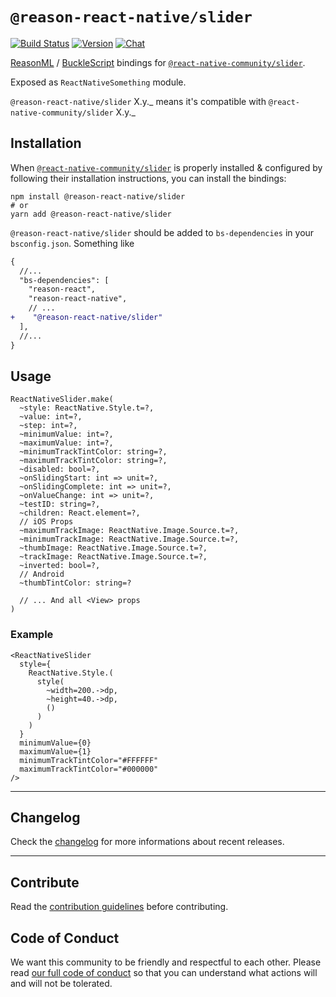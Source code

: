 # `@reason-react-native/slider`

[![Build Status](https://github.com/reason-react-native/slider/workflows/Build/badge.svg)](https://github.com/reason-react-native/slider/actions)
[![Version](https://img.shields.io/npm/v/@reason-react-native/slider.svg)](https://www.npmjs.com/@reason-react-native/slider)
[![Chat](https://img.shields.io/discord/235176658175262720.svg?logo=discord&colorb=blue)](https://reasonml-community.github.io/reason-react-native/discord/)

[ReasonML](https://reasonml.github.io) /
[BuckleScript](https://bucklescript.github.io) bindings for
[`@react-native-community/slider`](https://github.com/react-native-community/react-native-slider).

Exposed as `ReactNativeSomething` module.

`@reason-react-native/slider` X.y._ means it's compatible with
`@react-native-community/slider` X.y._

## Installation

When
[`@react-native-community/slider`](`https://github.com/react-native-community/react-native-slider`)
is properly installed & configured by following their installation instructions,
you can install the bindings:

```console
npm install @reason-react-native/slider
# or
yarn add @reason-react-native/slider
```

`@reason-react-native/slider` should be added to `bs-dependencies` in your
`bsconfig.json`. Something like

```diff
{
  //...
  "bs-dependencies": [
    "reason-react",
    "reason-react-native",
    // ...
+    "@reason-react-native/slider"
  ],
  //...
}
```

## Usage

```re
ReactNativeSlider.make(
  ~style: ReactNative.Style.t=?,
  ~value: int=?,
  ~step: int=?,
  ~minimumValue: int=?,
  ~maximumValue: int=?,
  ~minimumTrackTintColor: string=?,
  ~maximumTrackTintColor: string=?,
  ~disabled: bool=?,
  ~onSlidingStart: int => unit=?,
  ~onSlidingComplete: int => unit=?,
  ~onValueChange: int => unit=?,
  ~testID: string=?,
  ~children: React.element=?,
  // iOS Props
  ~maximumTrackImage: ReactNative.Image.Source.t=?,
  ~minimumTrackImage: ReactNative.Image.Source.t=?,
  ~thumbImage: ReactNative.Image.Source.t=?,
  ~trackImage: ReactNative.Image.Source.t=?,
  ~inverted: bool=?,
  // Android
  ~thumbTintColor: string=?

  // ... And all <View> props
)
```

### Example

```re
<ReactNativeSlider
  style={
    ReactNative.Style.(
      style(
        ~width=200.->dp,
        ~height=40.->dp,
        ()
      )
    )
  }
  minimumValue={0}
  maximumValue={1}
  minimumTrackTintColor="#FFFFFF"
  maximumTrackTintColor="#000000"
/>
```

---

## Changelog

Check the [changelog](./CHANGELOG.md) for more informations about recent
releases.

---

## Contribute

Read the
[contribution guidelines](https://github.com/reason-react-native/.github/blob/master/CONTRIBUTING.md)
before contributing.

## Code of Conduct

We want this community to be friendly and respectful to each other. Please read
[our full code of conduct](https://github.com/reason-react-native/.github/blob/master/CODE_OF_CONDUCT.md)
so that you can understand what actions will and will not be tolerated.
